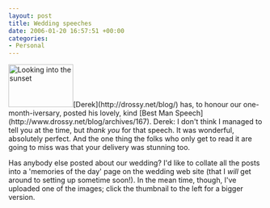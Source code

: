 ```yaml
---
layout: post
title: Wedding speeches
date: 2006-01-20 16:57:51 +00:00
categories:
- Personal
---
```

<p><a class="imagelink" href="http://woss.name/wp-content/uploads/2006/01/picture-297.jpg" title="Looking into the sunset"><img id="image226" src="http://woss.name/wp-content/uploads/2006/01/picture-297.thumbnail.jpg" alt="Looking into the sunset" height="85" width="128" class="alignleft" /></a>[Derek](http://drossy.net/blog/) has, to honour our one-month-iversary, posted his lovely, kind [Best Man Speech](http://www.drossy.net/blog/archives/167).  Derek: I don't think I managed to tell you at the time, but <em>thank you</em> for that speech.  It was wonderful, absolutely perfect.  And the one thing the folks who only get to read it are going to miss was that your delivery was stunning too.</p>

Has anybody else posted about our wedding?  I'd like to collate all the posts into a 'memories of the day' page on the wedding web site (that I <em>will</em> get around to setting up sometime soon!).  In the mean time, though, I've uploaded one of the images; click the thumbnail to the left for a bigger version.
